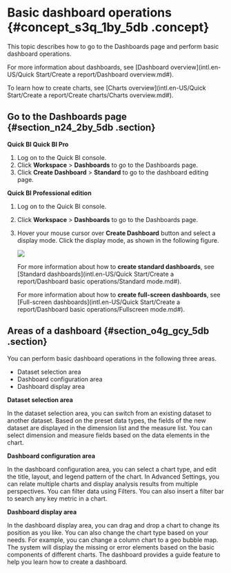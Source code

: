 # Basic dashboard operations {#concept_s3q_1by_5db .concept}

This topic describes how to go to the Dashboards page and perform basic dashboard operations.

For more information about dashboards, see [Dashboard overview](intl.en-US/Quick Start/Create a report/Dashboard overview.md#).

To learn how to create charts, see [Charts overview](intl.en-US/Quick Start/Create a report/Create charts/Charts overview.md#).

## Go to the Dashboards page {#section_n24_2by_5db .section}

**Quick BI Quick BI Pro**

1.  Log on to the Quick BI console.
2.  Click **Workspace** \> **Dashboards** to go to the Dashboards page.
3.  Click **Create Dashboard** \> **Standard** to go to the dashboard editing page.

**Quick BI Professional edition**

1.  Log on to the Quick BI console.
2.  Click **Workspace** \> **Dashboards** to go to the Dashboards page.
3.  Hover your mouse cursor over **Create Dashboard** button and select a display mode. Click the display mode, as shown in the following figure.

    ![](http://static-aliyun-doc.oss-cn-hangzhou.aliyuncs.com/assets/img/9111/15446732691432_en-US.png)

    For more information about how to **create standard dashboards**, see [Standard dashboards](intl.en-US/Quick Start/Create a report/Dashboard basic operations/Standard mode.md#).

    For more information about how to **create full-screen dashboards**, see [Full-screen dashboards](intl.en-US/Quick Start/Create a report/Dashboard basic operations/Fullscreen mode.md#).


## Areas of a dashboard {#section_o4g_gcy_5db .section}

You can perform basic dashboard operations in the following three areas.

-   Dataset selection area
-   Dashboard configuration area
-   Dashboard display area

**Dataset selection area**

In the dataset selection area, you can switch from an existing dataset to another dataset. Based on the preset data types, the fields of the new dataset are displayed in the dimension list and the measure list. You can select dimension and measure fields based on the data elements in the chart.

**Dashboard configuration area**

In the dashboard configuration area, you can select a chart type, and edit the title, layout, and legend pattern of the chart. In Advanced Settings, you can relate multiple charts and display analysis results from multiple perspectives. You can filter data using Filters. You can also insert a filter bar to search any key metric in a chart.

**Dashboard display area**

In the dashboard display area, you can drag and drop a chart to change its position as you like. You can also change the chart type based on your needs. For example, you can change a column chart to a geo bubble map. The system will display the missing or error elements based on the basic components of different charts. The dashboard provides a guide feature to help you learn how to create a dashboard.

